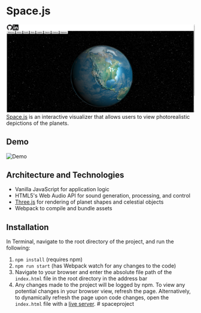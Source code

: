 # Space.js
![](readme.png)
[Space.js](https://fwep.github.io/Space.js/) is an interactive visualizer that allows users to view photorealistic depictions of the planets. 

## Demo
![Demo](demo.gif)

## Architecture and Technologies
- Vanilla JavaScript for application logic
- HTML5's Web Audio API for sound generation, processing, and control
- [Three.js](https://threejs.org/) for rendering of planet shapes and celestial objects
- Webpack to compile and bundle assets

## Installation
In Terminal, navigate to the root directory of the project, and run the following:

1. `npm install` (requires npm)
2. `npm run start` (has Webpack watch for any changes to the code)
4. Navigate to your browser and enter the absolute file path of the `index.html` file in the root directory in the address bar
5. Any changes made to the project will be logged by npm. To view any potential changes in your browser view, refresh the page. Alternatively, to dynamically refresh the page upon code changes, open the `index.html` file with a [live server](https://marketplace.visualstudio.com/items?itemName=ritwickdey.LiveServer).
#   s p a c e p r o j e c t 
 
 
